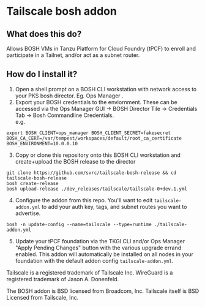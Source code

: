 # Tailscale bosh addon


## What does this do?

Allows BOSH VMs in Tanzu Platform for Cloud Foundry (tPCF) to enroll and participate in a Tailnet, and/or act as a subnet router.

## How do I install it?

1. Open a shell prompt on a BOSH CLI workstation with network access to your PKS bosh director.  Eg. Ops Manager .
2. Export your BOSH credentials to the enviornment.  These can be accessed via the Ops Manager GUI -> BOSH Director Tile -> Credentials Tab -> Bosh Commandline Credentials.    
e.g.
```
export BOSH_CLIENT=ops_manager BOSH_CLIENT_SECRET=fakesecret BOSH_CA_CERT=/var/tempest/workspaces/default/root_ca_certificate  BOSH_ENVIRONMENT=10.0.0.10
```
3. Copy or clone this repository onto this BOSH CLI workstation and create+upload the BOSH release to the director

```
git clone https://github.com/svrc/tailscale-bosh-release && cd tailscale-bosh-release
bosh create-release
bosh upload-release ./dev_releases/tailscale/tailscale-0+dev.1.yml 

```
4. Configure the addon from this repo.  You'll want to edit `tailscale-addon.yml` to add your auth key, tags, and subnet routes you want to advertise.
```
bosh -n update-config --name=tailscale --type=runtime ./tailscale-addon.yml
```
5. Update your tPCF foundation via the TKGI CLI and/or Ops Manager "Apply Pending Changes" button with the various upgrade errand enabled.  This addon will automatically be installed on all nodes in your foundation with the default addon config `tailscale-addon.yml`.


Tailscale is a registered trademark of Tailscale Inc.  WireGuard is a registered trademark of Jason A. Donenfeld.

The BOSH addon is BSD licensed from Broadcom, Inc.  Tailscale itself is BSD Licensed from Tailscale, Inc. 
